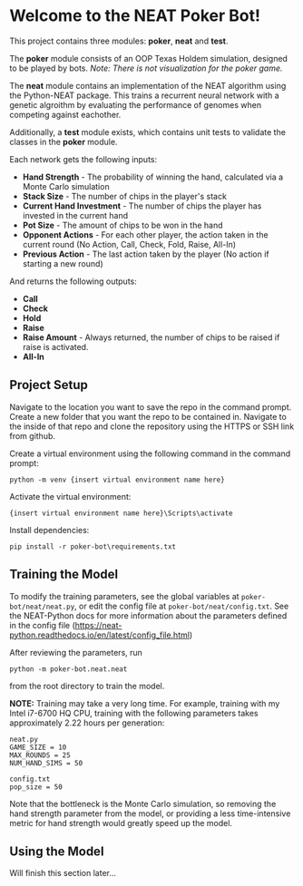 # Welcome to the NEAT Poker Bot!

This project contains three modules: **poker**, **neat** and **test**. 

The **poker** module consists of an OOP Texas Holdem simulation, designed to be played by bots. *Note: There is not visualization for the poker game.*

The **neat** module contains an implementation of the NEAT algorithm using the Python-NEAT package. This trains a recurrent neural network with a genetic algroithm by evaluating the performance of genomes when competing against eachother. 

Additionally, a **test** module exists, which contains unit tests
to validate the classes in the **poker** module.

Each network gets the following inputs:

- **Hand Strength** - The probability of winning the hand, calculated via a Monte Carlo simulation
- **Stack Size** - The number of chips in the player's stack
- **Current Hand Investment** - The number of chips the player has invested in the current hand
- **Pot Size** - The amount of chips to be won in the hand
- **Opponent Actions** - For each other player, the action taken in the current round (No Action, Call, Check, Fold, Raise, All-In)
- **Previous Action** - The last action taken by the player (No action if starting a new round)

And returns the following outputs:
- **Call**
- **Check**
- **Hold**
- **Raise**
- **Raise Amount** - Always returned, the number of chips to be raised if raise is activated.
- **All-In**

## Project Setup

Navigate to the location you want to save the repo in the command prompt. Create a new folder that you want the repo to be contained in. Navigate to the inside of that repo and clone the repository using the HTTPS or SSH link from github.

Create a virtual environment using the following command in the 
command prompt:
```
python -m venv {insert virtual environment name here}
```
Activate the virtual environment:
```
{insert virtual environment name here}\Scripts\activate
```
Install dependencies:
```
pip install -r poker-bot\requirements.txt
```

## Training the Model

To modify the training parameters, see the global variables at ```poker-bot/neat/neat.py```, or edit the config file at ```poker-bot/neat/config.txt```. See the NEAT-Python docs for more information about the parameters defined in the config file (https://neat-python.readthedocs.io/en/latest/config_file.html)

After reviewing the parameters, run
```
python -m poker-bot.neat.neat
```
from the root directory to train the model.

**NOTE:** Training may take a very long time. For example,
training with my Intel i7-6700 HQ CPU, training with the
following parameters takes approximately 2.22 hours per generation:
```
neat.py
GAME_SIZE = 10
MAX_ROUNDS = 25
NUM_HAND_SIMS = 50

config.txt
pop_size = 50
```

Note that the bottleneck is the Monte Carlo simulation, so removing the hand strength parameter from the model, or providing
a less time-intensive metric for hand strength would greatly speed up the model.

## Using the Model

Will finish this section later...